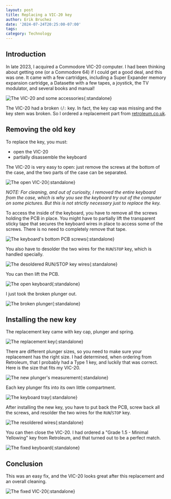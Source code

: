 ```yaml
---
layout: post
title: Replacing a VIC-20 key
author: Erik Bruchez
date: '2024-07-24T20:25:00-07:00'
tags:
category: Technology
---
```


## Introduction

[//]: # (See also [Building an Sidekick64 for VIC-20]&#40;../sidekick64/&#41;.)

In late 2023, I acquired a Commodore VIC-20 computer. I had been thinking about getting one (or a Commodore 64) if I could get a good deal, and this was one. It came with a few cartridges, including a Super Expander memory expansion cartridge, a Datasette with a few tapes, a joystick, the TV modulator, and several books and manual!

![The VIC-20 and some accessories](/assets/posts/vic20key/2x/IMG_0019.jpg){:standalone}

The VIC-20 had a broken `(`/`:` key. In fact, the key cap was missing and the key stem was broken. So I ordered a replacement part from [retroleum.co.uk](https://www.retroleum.co.uk/vic20keys).

## Removing the old key

To replace the key, you must:

- open the VIC-20
- partially disassemble the keyboard

The VIC-20 is very easy to open: just remove the screws at the bottom of the case, and the two parts of the case can be separated.

![The open VIC-20](/assets/posts/vic20key/2x/IMG_1730.jpg){:standalone}

_NOTE: For cleaning, and out of curiosity, I removed the entire keyboard from the case, which is why you see the keyboard try out of the computer on some pictures. But this is not strictly necessary just to replace the key._ 

To access the inside of the keyboard, you have to remove all the screws holding the PCB in place. You might have to partially lift the transparent sticky tape that secures the keyboard wires in place to access some of the screws. There is no need to completely remove that tape.   

![The keyboard's bottom PCB screws](/assets/posts/vic20key/2x/IMG_1428.jpg){:standalone}

You also have to desolder the two wires for the `RUN`/`STOP` key, which is handled specially.

![The desoldered `RUN`/`STOP` key wires](/assets/posts/vic20key/2x/IMG_1427.jpg){:standalone}

You can then lift the PCB.

![The open keyboard](/assets/posts/vic20key/2x/IMG_1731.jpg){:standalone}

[//]: # (Here is the plastic tray that holds all the keys in place.)

[//]: # ()
[//]: # (![The keyboard's tray]&#40;/assets/posts/vic20key/2x/IMG_1430.jpg&#41;{:standalone})

I just took the broken plunger out.

![The broken plunger](/assets/posts/vic20key/2x/IMG_1432.jpg){:standalone}

## Installing the new key

The replacement key came with key cap, plunger and spring.

![The replacement key](/assets/posts/vic20key/2x/IMG_1628.jpg){:standalone}

There are different plunger sizes, so you need to make sure your replacement has the right size. I had determined, when ordering from Retroleum, that I probably had a Type 1 key, and luckily that was correct. Here is the size that fits my VIC-20. 

![The new plunger's measurement](/assets/posts/vic20key/2x/IMG_1437.jpg){:standalone}

Each key plunger fits into its own little compartment.

![The keyboard tray](/assets/posts/vic20key/2x/IMG_1431.jpg){:standalone}

After installing the new key, you have to put back the PCB, screw back all the screws, and resolder the two wires for the `RUN`/`STOP` key. 

![The resoldered wires](/assets/posts/vic20key/2x/IMG_1734.jpg){:standalone}

You can then close the VIC-20. I had ordered a "Grade 1.5 - Minimal Yellowing" key from Retroleum, and that turned out to be a perfect match. 

![The fixed keyboard](/assets/posts/vic20key/2x/IMG_1733.jpg){:standalone}

## Conclusion

This was an easy fix, and the VIC-20 looks great after this replacement and an overall cleaning.

![The fixed VIC-20](/assets/posts/vic20key/2x/IMG_4646.jpg){:standalone}